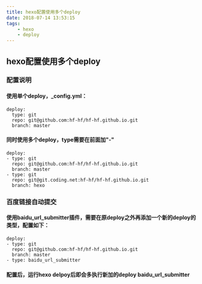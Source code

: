 ```yaml
---
title: hexo配置使用多个deploy
date: 2018-07-14 13:53:15
tags:
    - hexo
    - deploy
---
```


## hexo配置使用多个deploy

### 配置说明
#### 使用单个deploy，_config.yml：

```
deploy:
  type: git
  repo: git@github.com:hf-hf/hf-hf.github.io.git
  branch: master
```

#### 同时使用多个deploy，type需要在前面加"-"

```
deploy:
- type: git
  repo: git@github.com:hf-hf/hf-hf.github.io.git
  branch: master
- type: git
  repo: git@git.coding.net:hf-hf/hf-hf.github.io.git
  branch: hexo
```

### 百度链接自动提交
#### 使用baidu_url_submitter插件，需要在原deploy之外再添加一个新的deploy的类型，配置如下：

```
deploy:
- type: git
  repo: git@github.com:hf-hf/hf-hf.github.io.git
  branch: master
- type: baidu_url_submitter
```

#### 配置后，运行hexo delpoy后即会多执行新加的deploy baidu_url_submitter
